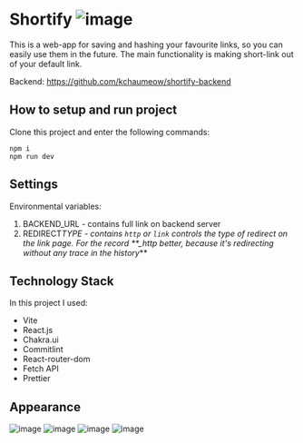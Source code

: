 # Shortify ![image](https://raw.githubusercontent.com/kchaumeow/shortify-frontend/main/public/vite.svg)

This is a web-app for saving and hashing your favourite links, so you can easily use them in the future. The main functionality is making short-link out of your default link.

Backend: https://github.com/kchaumeow/shortify-backend

## How to setup and run project

Clone this project and enter the following commands:

```
npm i
npm run dev
```

## Settings

Environmental variables:

1. BACKEND_URL - contains full link on backend server
2. REDIRECT*TYPE - contains `http` or `link` controls the type of redirect on the link page. For the record \*\*\_http better, because it's redirecting without any trace in the history*\*\*

## Technology Stack

In this project I used:

- Vite
- React.js
- Chakra.ui
- Commitlint
- React-router-dom
- Fetch API
- Prettier

## Appearance

![image](https://github.com/kchaumeow/shortify-frontend/assets/71407757/3b28f115-1cc4-40cb-8629-7a16ffa0fda8)
![image](https://github.com/kchaumeow/shortify-frontend/assets/71407757/34d853dc-8738-41fe-88bf-404cf73c2899)
![image](https://github.com/kchaumeow/shortify-frontend/assets/71407757/dd0dc2c9-c43f-4eb0-a4c0-58fd782e05ea)
![image](https://github.com/kchaumeow/shortify-frontend/assets/71407757/e7127e0e-62a9-4eff-8876-da9ea5335347)
